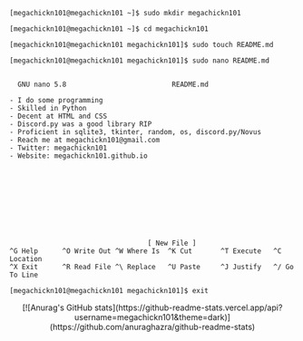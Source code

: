 ```
[megachickn101@megachickn101 ~]$ sudo mkdir megachickn101

[megachickn101@megachickn101 ~]$ cd megachickn101

[megachickn101@megachickn101 megachickn101]$ sudo touch README.md

[megachickn101@megachickn101 megachickn101]$ sudo nano README.md


  GNU nano 5.8                          README.md                           

- I do some programming
- Skilled in Python
- Decent at HTML and CSS
- Discord.py was a good library RIP
- Proficient in sqlite3, tkinter, random, os, discord.py/Novus
- Reach me at megachickn101@gmail.com
- Twitter: megachickn101
- Website: megachickn101.github.io










                                  [ New File ]
^G Help      ^O Write Out ^W Where Is  ^K Cut       ^T Execute   ^C Location
^X Exit      ^R Read File ^\ Replace   ^U Paste     ^J Justify   ^/ Go To Line

[megachickn101@megachickn101 megachickn101]$ exit
```
<center>
[![Anurag's GitHub stats](https://github-readme-stats.vercel.app/api?username=megachickn101&theme=dark)](https://github.com/anuraghazra/github-readme-stats)
</center>

